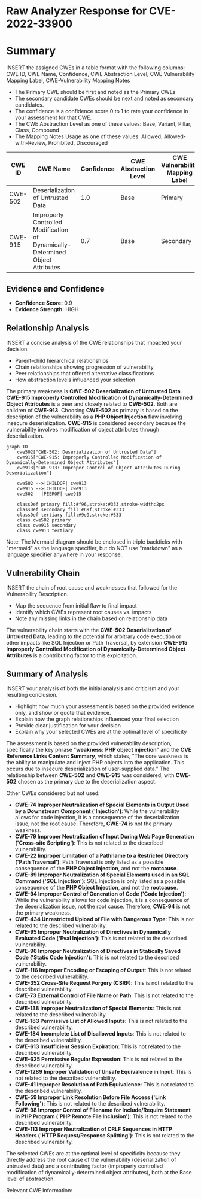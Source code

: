 # Raw Analyzer Response for CVE-2022-33900

# Summary
INSERT the assigned CWEs in a table format with the following columns: CWE ID, CWE Name, Confidence, CWE Abstraction Level, CWE Vulnerability Mapping Label, CWE-Vulnerability Mapping Notes
  - The Primary CWE should be first and noted as the Primary CWEs
  - The secondary candidate CWEs should be next and noted as secondary candidates.
  - The confidence is a confidence score 0 to 1 to rate your confidence in your assessment for that CWE.
  - The CWE Abstraction Level as one of these values: Base, Variant, Pillar, Class, Compound
  - The Mapping Notes Usage as one of these values: Allowed, Allowed-with-Review, Prohibited, Discouraged

| CWE ID | CWE Name | Confidence | CWE Abstraction Level | CWE Vulnerability Mapping Label | CWE-Vulnerability Mapping Notes |
|---|---|---|---|---|---|
| CWE-502 | Deserialization of Untrusted Data | 1.0 | Base | Primary | Allowed |
| CWE-915 | Improperly Controlled Modification of Dynamically-Determined Object Attributes | 0.7 | Base | Secondary | Allowed |

## Evidence and Confidence

*   **Confidence Score:** 0.9
*   **Evidence Strength:** HIGH

## Relationship Analysis
INSERT a concise analysis of the CWE relationships that impacted your decision:
  - Parent-child hierarchical relationships
  - Chain relationships showing progression of vulnerability
  - Peer relationships that offered alternative classifications
  - How abstraction levels influenced your selection

The primary weakness is **CWE-502 Deserialization of Untrusted Data**. **CWE-915 Improperly Controlled Modification of Dynamically-Determined Object Attributes** is a peer and closely related to **CWE-502**. Both are children of **CWE-913**. Choosing **CWE-502** as primary is based on the description of the vulnerability as a **PHP Object Injection** flaw involving insecure deserialization. **CWE-915** is considered secondary because the vulnerability involves modification of object attributes through deserialization.

```mermaid
graph TD
    cwe502["CWE-502: Deserialization of Untrusted Data"]
    cwe915["CWE-915: Improperly Controlled Modification of Dynamically-Determined Object Attributes"]
    cwe913["CWE-913: Improper Control of Object Attributes During Deserialization"]

    cwe502 -->|CHILDOF| cwe913
    cwe915 -->|CHILDOF| cwe913
    cwe502 --|PEEROF| cwe915

    classDef primary fill:#f96,stroke:#333,stroke-width:2px
    classDef secondary fill:#69f,stroke:#333
    classDef tertiary fill:#9e9,stroke:#333
    class cwe502 primary
    class cwe915 secondary
    class cwe913 tertiary
```

Note: The Mermaid diagram should be enclosed in triple backticks with "mermaid" as the language specifier, but do NOT use "markdown" as a language specifier anywhere in your response.

## Vulnerability Chain
INSERT the chain of root cause and weaknesses that followed for the Vulnerability Description.
  - Map the sequence from initial flaw to final impact
  - Identify which CWEs represent root causes vs. impacts
  - Note any missing links in the chain based on relationship data

The vulnerability chain starts with the **CWE-502 Deserialization of Untrusted Data**, leading to the potential for arbitrary code execution or other impacts like SQL Injection or Path Traversal, by extension **CWE-915 Improperly Controlled Modification of Dynamically-Determined Object Attributes** is a contributing factor to this exploitation.

## Summary of Analysis
INSERT your analysis of both the initial analysis and criticism and your resulting conclusion.
  - Highlight how much your assessment is based on the provided evidence only, and show or quote that evidence.
  - Explain how the graph relationships influenced your final selection
  - Provide clear justification for your decision
  - Explain why your selected CWEs are at the optimal level of specificity

The assessment is based on the provided vulnerability description, specifically the key phrase "**weakness:** **PHP object injection**" and the **CVE Reference Links Content Summary**, which states, "The core weakness is the ability to manipulate and inject PHP objects into the application. This occurs due to insecure deserialization of user-supplied data." The relationship between **CWE-502** and **CWE-915** was considered, with **CWE-502** chosen as the primary due to the deserialization aspect.

Other CWEs considered but not used:

*   **CWE-74 Improper Neutralization of Special Elements in Output Used by a Downstream Component ('Injection')**: While the vulnerability allows for code injection, it is a consequence of the deserialization issue, not the root cause. Therefore, **CWE-74** is not the primary weakness.
*   **CWE-79 Improper Neutralization of Input During Web Page Generation ('Cross-site Scripting')**: This is not related to the described vulnerability.
*   **CWE-22 Improper Limitation of a Pathname to a Restricted Directory ('Path Traversal')**: Path Traversal is only listed as a possible consequence of the **PHP Object Injection**, and not the **rootcause**.
*   **CWE-89 Improper Neutralization of Special Elements used in an SQL Command ('SQL Injection')**: SQL Injection is only listed as a possible consequence of the **PHP Object Injection**, and not the **rootcause**.
*   **CWE-94 Improper Control of Generation of Code ('Code Injection')**: While the vulnerability allows for code injection, it is a consequence of the deserialization issue, not the root cause. Therefore, **CWE-94** is not the primary weakness.
*   **CWE-434 Unrestricted Upload of File with Dangerous Type**: This is not related to the described vulnerability.
*   **CWE-95 Improper Neutralization of Directives in Dynamically Evaluated Code ('Eval Injection')**: This is not related to the described vulnerability.
*   **CWE-96 Improper Neutralization of Directives in Statically Saved Code ('Static Code Injection')**: This is not related to the described vulnerability.
*   **CWE-116 Improper Encoding or Escaping of Output**: This is not related to the described vulnerability.
*   **CWE-352 Cross-Site Request Forgery (CSRF)**: This is not related to the described vulnerability.
*   **CWE-73 External Control of File Name or Path**: This is not related to the described vulnerability.
*   **CWE-138 Improper Neutralization of Special Elements**: This is not related to the described vulnerability.
*   **CWE-183 Permissive List of Allowed Inputs**: This is not related to the described vulnerability.
*   **CWE-184 Incomplete List of Disallowed Inputs**: This is not related to the described vulnerability.
*   **CWE-613 Insufficient Session Expiration**: This is not related to the described vulnerability.
*   **CWE-625 Permissive Regular Expression**: This is not related to the described vulnerability.
*   **CWE-1289 Improper Validation of Unsafe Equivalence in Input**: This is not related to the described vulnerability.
*   **CWE-41 Improper Resolution of Path Equivalence**: This is not related to the described vulnerability.
*   **CWE-59 Improper Link Resolution Before File Access ('Link Following')**: This is not related to the described vulnerability.
*   **CWE-98 Improper Control of Filename for Include/Require Statement in PHP Program ('PHP Remote File Inclusion')**: This is not related to the described vulnerability.
*   **CWE-113 Improper Neutralization of CRLF Sequences in HTTP Headers ('HTTP Request/Response Splitting')**: This is not related to the described vulnerability.

The selected CWEs are at the optimal level of specificity because they directly address the root cause of the vulnerability (deserialization of untrusted data) and a contributing factor (improperly controlled modification of dynamically-determined object attributes), both at the Base level of abstraction.

Relevant CWE Information: